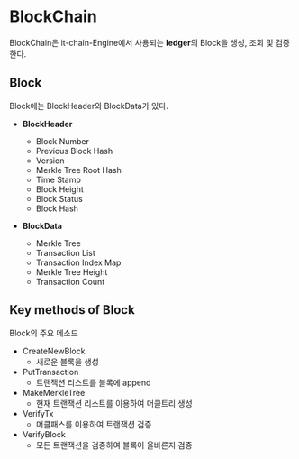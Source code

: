 # BlockChain

BlockChain은 it-chain-Engine에서 사용되는 **ledger**의 Block을 생성, 조회 및 검증한다.



## Block
Block에는 BlockHeader와 BlockData가 있다.

- **BlockHeader**
  - Block Number
  - Previous Block Hash
  - Version
  - Merkle Tree Root Hash
  - Time Stamp
  - Block Height
  - Block Status
  - Block Hash

- **BlockData**
  - Merkle Tree
  - Transaction List
  - Transaction Index Map
  - Merkle Tree Height
  - Transaction Count

## Key methods of Block

Block의 주요 메소드

- CreateNewBlock
    - 새로운 블록을 생성
- PutTransaction
    - 트랜잭션 리스트를 블록에 append
- MakeMerkleTree
    - 현재 트랜잭션 리스트를 이용하여 머클트리 생성
- VerifyTx
    - 머클패스를 이용하여 트랜잭션 검증
- VerifyBlock
    - 모든 트랜잭션을 검증하여 블록이 올바른지 검증